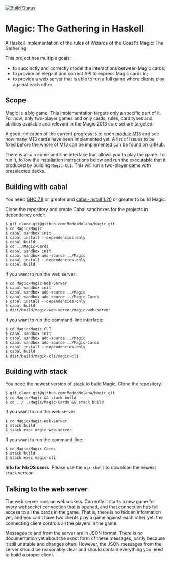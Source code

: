 [![Build Status](https://secure.travis-ci.org/MedeaMelana/Magic.png?branch=master)](https://travis-ci.org/MedeaMelana/Magic)

# Magic: The Gathering in Haskell

A Haskell implementation of the rules of Wizards of the Coast's Magic: The
Gathering.

This project has multiple goals:

* to succinctly and correctly model the interactions between Magic cards;
* to provide an elegant and correct API to express Magic cards in;
* to provide a web server that is able to run a full game where clients play against each other.

## Scope

Magic is a big game. This implementation targets only a specific part of it.
For now, only two-player games and only cards, rules, card types and abilities
available and relevant in the Magic 2013 core set are targeted.

A good indication of the current progress is to open [module M13](/Magic-Cards/src/Magic/M13.hs) and see how many M13 cards have been implemented yet. A list of issues to be fixed before the whole of M13 can be implemented can be [found on GitHub](https://github.com/MedeaMelana/Magic/issues/milestones).

There is also a command-line interface that allows you to play the game. To run it, follow the installation instructions below and run the executable that it produced by building `Magic-CLI`. This will run a two-player game with preselected decks.

## Building with cabal

You need [GHC 7.8](http://www.haskell.org/ghc/download_ghc_7_8_2) or greater and [cabal-install 1.20](http://www.haskell.org/cabal/download.html) or greater to build Magic.

Clone the repository and create Cabal sandboxes for the projects in dependency order:

```
$ git clone git@github.com:MedeaMelana/Magic.git
$ cd Magic/Magic
$ cabal sandbox init
$ cabal install --dependencies-only
$ cabal build
$ cd ../Magic-Cards
$ cabal sandbox init
$ cabal sandbox add-source ../Magic
$ cabal install --dependencies-only
$ cabal build
```

If you want to run the web server:

```
$ cd Magic/Magic-Web-Server
$ cabal sandbox init
$ cabal sandbox add-source ../Magic
$ cabal sandbox add-source ../Magic-Cards
$ cabal install --dependencies-only
$ cabal build
$ dist/build/magic-web-server/magic-web-server
```

If you want to run the command-line interface:

```
$ cd Magic/Magic-CLI
$ cabal sandbox init
$ cabal sandbox add-source ../Magic
$ cabal sandbox add-source ../Magic-Cards
$ cabal install --dependencies-only
$ cabal build
$ dist/build/magic-cli/magic-cli
```

## Building with stack

You need the newest version of [stack](https://github.com/commercialhaskell/stack/blob/master/doc/GUIDE.md) to build Magic.
Clone the repository.

```
$ git clone git@github.com:MedeaMelana/Magic.git
$ cd Magic/Magic && stack build
$ cd ../../Magic/Magic-Cards && stack build
```

If you want to run the web server:

```
$ cd Magic/Magic-Web-Server
$ stack build
$ stack exec magic-web-server
```

If you want to run the command-line:

```
$ cd Magic/Magic-Cards
$ stack build
$ stack exec magic-cli
```

**Info for NixOS users**: Please use the `nix-shell` to download the newest `stack` version


## Talking to the web server

The web server runs on websockets. Currently it starts a new game for every websocket connection that is opened, and that connection has full access to all the cards in the game. That is, there is no hidden information yet, and you can't have two clients play a game against each other yet: the connecting client controls all the players in the game.

Messages to and from the server are in JSON format. There is no documentation yet about the exact form of these messages, partly because it still unstable and changes often. However, the JSON messages from the server should be reasonably clear and should contain everything you need to build a proper client.
